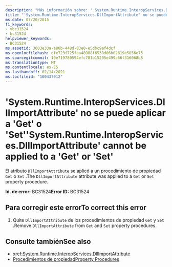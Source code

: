 ```yaml
---
description: "Más información sobre: ' System.Runtime.InteropServices.DllImportAttribute ' no se puede aplicar a ' get ' o ' Set '"
title: "'System.Runtime.InteropServices.DllImportAttribute' no se puede aplicar a 'Get' o 'Set'"
ms.date: 07/20/2015
f1_keywords:
- vbc31524
- bc31524
helpviewer_keywords:
- BC31524
ms.assetid: 3603e33a-a80b-448d-83e0-e5dbc9af4dcf
ms.openlocfilehash: dfe723f725faa48988f6538d06b02619e5856e75
ms.sourcegitcommit: 10e719780594efc781b15295e499c66f316068b8
ms.translationtype: MT
ms.contentlocale: es-ES
ms.lasthandoff: 02/14/2021
ms.locfileid: "100437012"
---
```

# <a name="systemruntimeinteropservicesdllimportattribute-cannot-be-applied-to-a-get-or-set"></a><span data-ttu-id="0d2dd-103">'System.Runtime.InteropServices.DllImportAttribute' no se puede aplicar a 'Get' o 'Set'</span><span class="sxs-lookup"><span data-stu-id="0d2dd-103">'System.Runtime.InteropServices.DllImportAttribute' cannot be applied to a 'Get' or 'Set'</span></span>

<span data-ttu-id="0d2dd-104">El atributo `DllImportAttribute` se aplicó a un procedimiento de propiedad `Get` o `Set` .</span><span class="sxs-lookup"><span data-stu-id="0d2dd-104">The `DllImportAttribute` attribute was applied to a `Get` or `Set` property procedure.</span></span>  
  
 <span data-ttu-id="0d2dd-105">**Id. de error:** BC31524</span><span class="sxs-lookup"><span data-stu-id="0d2dd-105">**Error ID:** BC31524</span></span>  
  
## <a name="to-correct-this-error"></a><span data-ttu-id="0d2dd-106">Para corregir este error</span><span class="sxs-lookup"><span data-stu-id="0d2dd-106">To correct this error</span></span>  
  
1. <span data-ttu-id="0d2dd-107">Quite `DllImportAttribute` de los procedimientos de propiedad `Get` y `Set` .</span><span class="sxs-lookup"><span data-stu-id="0d2dd-107">Remove `DllImportAttribute` from `Get` and `Set` property procedures.</span></span>  
  
## <a name="see-also"></a><span data-ttu-id="0d2dd-108">Consulte también</span><span class="sxs-lookup"><span data-stu-id="0d2dd-108">See also</span></span>

- <xref:System.Runtime.InteropServices.DllImportAttribute>
- [<span data-ttu-id="0d2dd-109">Procedimientos de propiedad</span><span class="sxs-lookup"><span data-stu-id="0d2dd-109">Property Procedures</span></span>](../programming-guide/language-features/procedures/property-procedures.md)
